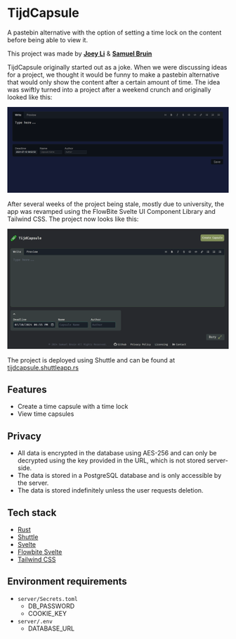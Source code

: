 # TijdCapsule
A pastebin alternative with the option of setting a time lock on the content before being able to view it.

This project was made by **[Joey Li](https://github.com/einstein8612)** & **[Samuel Bruin](https://github.com/ancientkingg)**

TijdCapsule originally started out as a joke. When we were discussing ideas for a project, we thought it would be funny to make a pastebin alternative that would only show the content after a certain amount of time. The idea was swiftly turned into a project after a weekend crunch and originally looked like this:

![Original design](assets/original.png)

After several weeks of the project being stale, mostly due to university, the app was revamped using the FlowBite Svelte UI Component Library and Tailwind CSS. The project now looks like this:

![Home page](assets/home.png)

The project is deployed using Shuttle and can be found at [tijdcapsule.shuttleapp.rs](https://tijdcapsule.shuttleapp.rs)

## Features
- Create a time capsule with a time lock
- View time capsules

## Privacy
- All data is encrypted in the database using AES-256 and can only be decrypted using the key provided in the URL, which is not stored server-side.
- The data is stored in a PostgreSQL database and is only accessible by the server.
- The data is stored indefinitely unless the user requests deletion.


## Tech stack
- [Rust](https://www.rust-lang.org/)
- [Shuttle](https://www.shuttle.rs/)
- [Svelte](https://svelte.dev/)
- [Flowbite Svelte](https://flowbite-svelte.com/)
- [Tailwind CSS](https://tailwindcss.com/)

## Environment requirements
- `server/Secrets.toml`
    - DB_PASSWORD
    - COOKIE_KEY
- `server/.env`
    - DATABASE_URL